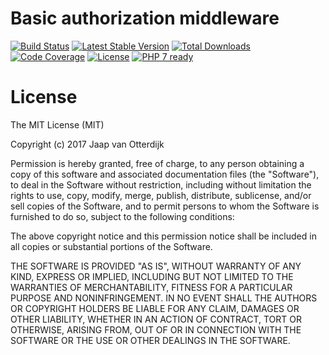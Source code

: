 # Basic authorization middleware

[![Build Status](https://travis-ci.org/php-api-clients/middleware-basic-authorization.svg?branch=master)](https://travis-ci.org/php-api-clients/middleware-basic-authorization)
[![Latest Stable Version](https://poser.pugx.org/api-clients/middleware-basic-authorization/v/stable.png)](https://packagist.org/packages/api-clients/middleware-basic-authorization)
[![Total Downloads](https://poser.pugx.org/api-clients/middleware-basic-authorization/downloads.png)](https://packagist.org/packages/api-clients/middleware-basic-authorization)
[![Code Coverage](https://scrutinizer-ci.com/g/php-api-clients/middleware-basic-authorization/badges/coverage.png?b=master)](https://scrutinizer-ci.com/g/php-api-clients/middleware-basic-authorization/?branch=master)
[![License](https://poser.pugx.org/api-clients/middleware-basic-authorization/license.png)](https://packagist.org/packages/api-clients/middleware-basic-authorization)
[![PHP 7 ready](http://php7ready.timesplinter.ch/php-api-clients/middleware-basic-authorization/badge.svg)](https://travis-ci.org/php-api-clients/middleware-basic-authorization)

# License

The MIT License (MIT)

Copyright (c) 2017 Jaap van Otterdijk

Permission is hereby granted, free of charge, to any person obtaining a copy
of this software and associated documentation files (the "Software"), to deal
in the Software without restriction, including without limitation the rights
to use, copy, modify, merge, publish, distribute, sublicense, and/or sell
copies of the Software, and to permit persons to whom the Software is
furnished to do so, subject to the following conditions:

The above copyright notice and this permission notice shall be included in all
copies or substantial portions of the Software.

THE SOFTWARE IS PROVIDED "AS IS", WITHOUT WARRANTY OF ANY KIND, EXPRESS OR
IMPLIED, INCLUDING BUT NOT LIMITED TO THE WARRANTIES OF MERCHANTABILITY,
FITNESS FOR A PARTICULAR PURPOSE AND NONINFRINGEMENT. IN NO EVENT SHALL THE
AUTHORS OR COPYRIGHT HOLDERS BE LIABLE FOR ANY CLAIM, DAMAGES OR OTHER
LIABILITY, WHETHER IN AN ACTION OF CONTRACT, TORT OR OTHERWISE, ARISING FROM,
OUT OF OR IN CONNECTION WITH THE SOFTWARE OR THE USE OR OTHER DEALINGS IN THE
SOFTWARE.
